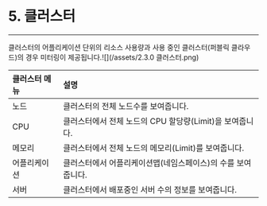 # 5. 클러스터

---

클러스터의 어플리케이션 단위의 리소스 사용량과 사용 중인 클러스터\(퍼블릭 클라우드\)의 경우 미터링이 제공됩니다.![](/assets/2.3.0 클러스터.png)

| 클러스터 메뉴 | 설명 |
| :--- | :--- |
| 노드  | 클러스터의 전체 노드수를  보여줍니다.   |
| CPU  | 클러스터에서 전체 노드의 CPU 할당량\(Limit\)을 보여줍니다.  |
| 메모리 | 클러스터에서 전체 노드의 메모리\(Limit\)를 보여줍니다.  |
| 어플리케이션 | 클러스터에서 어플리케이션맵\(네임스페이스\)의 수를 보여줍니다. |
| 서버 | 클러스터에서 배포중인 서버 수의 정보를 보여줍니다. |



